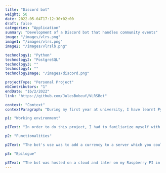 ```yaml
---
title: "Discord bot"
weight: 50
date: 2022-05-04T17:12:30+02:00
draft: false
categories: "Application"
summary: "Development of a Discord bot that handles community events"
image: "/images/vlrs.png"
image1: "/images/vlrs.png"
image2: "/images/vlrslb.png"

technology1: "Python"
technology2: "PostgreSQL"
technology3: ""
technology4: ""
technologyImage: "/images/discord.png"

projectType: "Personal Project"
nbContributors: "1"
endDate: "16/2/2022"
link: "https://github.com/JulesBobeuf/VLRSBot"

context: "Context"
contextParagraph: "During my first year at university, I have learnt Python and PostgreSQL. While I was in holidays, I wanted to experience a bit and use what I had learnt at school on a real project"

p1: "Working environment"

p1Text: "In order to do this project, I had to familiarize myself with the psycopg2 library in Python as well as the different discord libraries for Python. The project was not long in itself but it took me a very long time to get each functionality working as there was a lot of bugs related to Python and the database"

p2: "Functionalities"

p2Text: "The bot's use was to add a currency to a server which you could earn by winning community events. Staff would give the currency to whichever user won the event with a private command. After earning a good amount, the users could purchase a role within the discord server."

p3: "Epilogue"

p3Text: "The bot was hosted on a cloud and later on my Raspberry PI in order to keep it online. I did not get to use it much, but it still was a great project to work on, as it taught me a lot of things related to coding, just like the use of async and await in Python, and most importantly how to use a database in a programming language."
---
```

